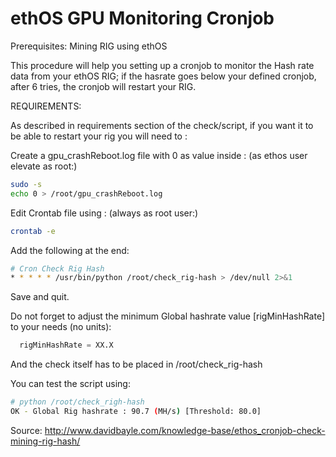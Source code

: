 # ethOS GPU Monitoring Cronjob

Prerequisites: Mining RIG using ethOS

This procedure will help you setting up a cronjob to monitor the Hash rate data from your ethOS RIG; if the hasrate goes below your defined cronjob, after 6 tries, the cronjob will restart your RIG.


REQUIREMENTS:

As described in requirements section of the check/script, if you want it to be able to restart your rig you will need to :

Create a gpu_crashReboot.log file with 0 as value inside :
(as ethos user elevate as root:)

```bash
sudo -s 
echo 0 > /root/gpu_crashReboot.log
```

Edit Crontab file using :
(always as root user:)

```bash
crontab -e
```

Add the following at the end:

```bash
# Cron Check Rig Hash
* * * * * /usr/bin/python /root/check_rig-hash > /dev/null 2>&1
```

Save and quit.

Do not forget to adjust the minimum Global hashrate value [rigMinHashRate] to your needs (no units):

```python
  rigMinHashRate = XX.X
```
 

And the check itself has to be placed in /root/check_rig-hash


You can test the script using:

```bash
# python /root/check_righ-hash
OK - Global Rig hashrate : 90.7 (MH/s) [Threshold: 80.0]
```

Source: http://www.davidbayle.com/knowledge-base/ethos_cronjob-check-mining-rig-hash/
